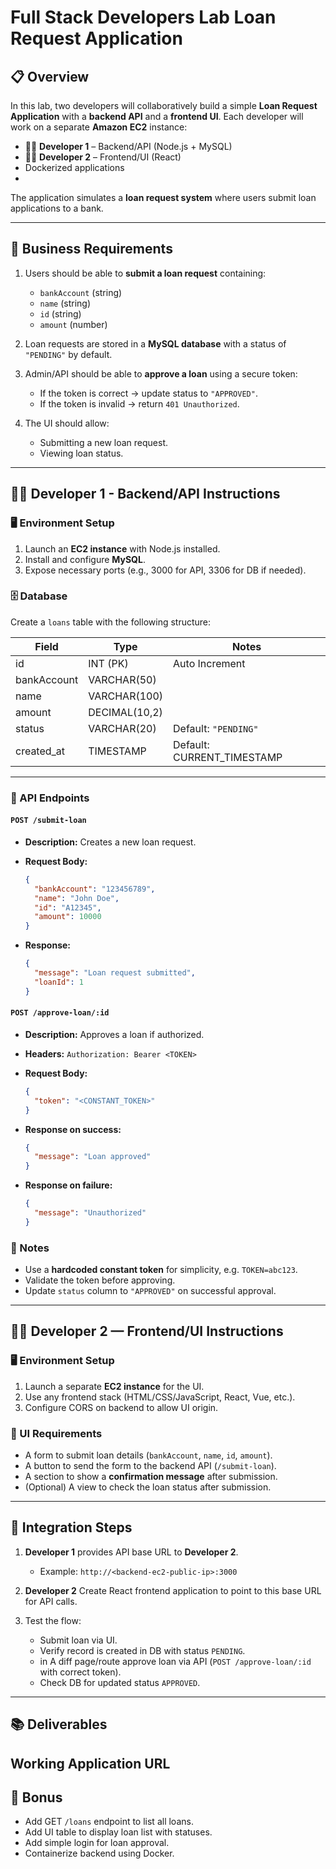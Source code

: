

#  Full Stack Developers Lab  Loan Request Application

## 📋 Overview

In this lab, two developers will collaboratively build a simple **Loan Request Application** with a **backend API** and a **frontend UI**.
Each developer will work on a separate **Amazon EC2** instance:

* 🧑‍💻 **Developer 1** – Backend/API (Node.js + MySQL)
* 🧑‍💻 **Developer 2** – Frontend/UI (React)
* Dockerized applications
* 
The application simulates a **loan request system** where users submit loan applications to a bank.

---


## 📌 Business Requirements

1. Users should be able to **submit a loan request** containing:

   * `bankAccount` (string)
   * `name` (string)
   * `id` (string)
   * `amount` (number)

2. Loan requests are stored in a **MySQL database** with a status of `"PENDING"` by default.

3. Admin/API should be able to **approve a loan** using a secure token:

   * If the token is correct → update status to `"APPROVED"`.
   * If the token is invalid → return `401 Unauthorized`.

4. The UI should allow:

   * Submitting a new loan request.
   * Viewing loan status.

---

## 🧑‍💻 Developer 1 - Backend/API Instructions

### 🖥 Environment Setup

1. Launch an **EC2 instance** with Node.js installed.
2. Install and configure **MySQL**.
3. Expose necessary ports (e.g., 3000 for API, 3306 for DB if needed).

### 🗄 Database

Create a `loans` table with the following structure:

| Field       | Type          | Notes                         |
| ----------- | ------------- | ----------------------------- |
| id          | INT (PK)      | Auto Increment                |
| bankAccount | VARCHAR(50)   |                               |
| name        | VARCHAR(100)  |                               |
| amount      | DECIMAL(10,2) |                               |
| status      | VARCHAR(20)   | Default: `"PENDING"`          |
| created_at  | TIMESTAMP     | Default: CURRENT_TIMESTAMP    |

---

### 🧰 API Endpoints

#### `POST /submit-loan`

* **Description:** Creates a new loan request.
* **Request Body:**

  ```json
  {
    "bankAccount": "123456789",
    "name": "John Doe",
    "id": "A12345",
    "amount": 10000
  }
  ```
* **Response:**

  ```json
  {
    "message": "Loan request submitted",
    "loanId": 1
  }
  ```

#### `POST /approve-loan/:id`

* **Description:** Approves a loan if authorized.
* **Headers:** `Authorization: Bearer <TOKEN>`
* **Request Body:**

  ```json
  {
    "token": "<CONSTANT_TOKEN>"
  }
  ```
* **Response on success:**

  ```json
  {
    "message": "Loan approved"
  }
  ```
* **Response on failure:**

  ```json
  {
    "message": "Unauthorized"
  }
  ```

### 🔐 Notes

* Use a **hardcoded constant token** for simplicity, e.g. `TOKEN=abc123`.
* Validate the token before approving.
* Update `status` column to `"APPROVED"` on successful approval.

---

## 🧑‍💻 Developer 2 — Frontend/UI Instructions

### 🖥 Environment Setup

1. Launch a separate **EC2 instance** for the UI.
2. Use any frontend stack (HTML/CSS/JavaScript, React, Vue, etc.).
3. Configure CORS on backend to allow UI origin.

### 📄 UI Requirements

* A form to submit loan details (`bankAccount`, `name`, `id`, `amount`).
* A button to send the form to the backend API (`/submit-loan`).
* A section to show a **confirmation message** after submission.
* (Optional) A view to check the loan status after submission.

---

## 🔄 Integration Steps

1. **Developer 1** provides API base URL to **Developer 2**.

   * Example: `http://<backend-ec2-public-ip>:3000`

2. **Developer 2** Create React frontend application to point to this base URL for API calls.

3. Test the flow:

   * Submit loan via UI.
   * Verify record is created in DB with status `PENDING`.
   * in A diff page/route approve loan via API (`POST /approve-loan/:id` with correct token).
   * Check DB for updated status `APPROVED`.

---



## 📚 Deliverables

Working Application URL
---

## 🚀 Bonus

* Add GET `/loans` endpoint to list all loans.
* Add UI table to display loan list with statuses.
* Add simple login for loan approval.
* Containerize backend using Docker.

